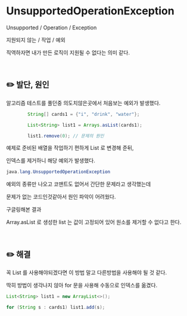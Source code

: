 # UnsupportedOperationException

Unsupported / Operation / Exception

지원되지 않는 / 작업 / 예외

직역하자면 내가 만든 로직이 지원될 수 없다는 의미 같다.

<br>

## ✏️ 발단, 원인

알고리즘 테스트를 풀던중 의도치않은곳에서 처음보는 예외가 발생했다.

```java
        String[] cards1 = {"i", "drink", "water"};

        List<String> list1 = Arrays.asList(cards1);

        list1.remove(0); // 문제의 원인
```

예제로 준비된 배열을 작업하기 편하게 List 로 변경해 준뒤,

인덱스를 제거하니 해당 예외가 발생했다.

```java
java.lang.UnsupportedOperationException
```

예외의 종류만 나오고 코맨트도 없어서 간단한 문제라고 생각했는데

문제가 없는 코드인것같아서 원인 파악이 어려웠다.

구글링해본 결과

Array.asList 로 생성한 list 는 값이 고정되어 있어 원소를 제거할 수 없다고 한다.

<br>

## ✏️ 해결

꼭 List 를 사용해야되겠다면 이 방법 말고 다른방법을 사용해야 될 것 같다.

딱히 방법이 생각나지 않아 for 문을 사용해 수동으로 인덱스를 옮겼다.

```java
List<String> list1 = new ArrayList<>();

for (String s : cards1) list1.add(s);
```